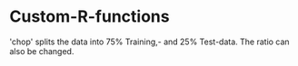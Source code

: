 # Custom-R-functions

'chop' splits the data into 75% Training,- and 25% Test-data. The ratio can also be changed.
